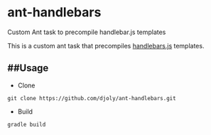 ant-handlebars
==============

Custom Ant task to precompile handlebar.js templates


This is a custom ant task that precompiles [handlebars.js](http://handlebarsjs.com/) templates.

##Usage
----

* Clone

```
git clone https://github.com/djoly/ant-handlebars.git

```

* Build

```
gradle build
```